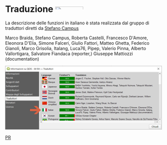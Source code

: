 # Traduzione <img src="https://raw.githubusercontent.com/gbvitrano/HfcQGIS/master/img/ita.jpg" class="immagonobox" width="90" height="18" alt=""/>
 
La descrizione delle funzioni in italiano è stata realizzata dal gruppo di traduttori diretti da [Stefano Campus](https://twitter.com/skampus1967?lang=it)

Marco Braida, Stefano Campus, Roberta Castelli, Francesco D'Amore, Eleonora D'Elia, Simone Falceri, Giulio Fattori, Matteo Ghetta, Federico Gianoli, Marco Grisolia, Italang, Luca76, Pipep, Valerio Pinna, Alberto Vallortigara, Salvatore Fiandaca (reporter,) Giuseppe Mattiozzi (documentation)

![](./img/traduzione.png)

[PR](https://github.com/qgis/QGIS/pull/44302/commits/e28a18a85c417b52f4768972ec4484ae11e56abe)
